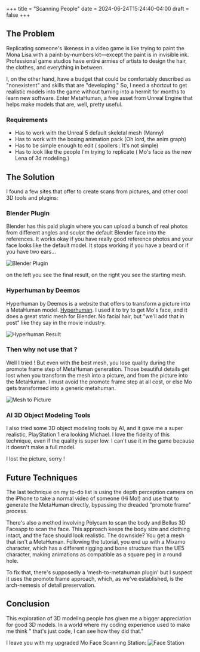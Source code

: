 +++
title = "Scanning People"
date = 2024-06-24T15:24:40-04:00
draft = false
+++

## The Problem

Replicating someone's likeness in a video game is like trying to paint the Mona Lisa with a paint-by-numbers kit—except the paint is in invisible ink. Professional game studios have entire armies of artists to design the hair, the clothes, and everything in between.

I, on the other hand, have a budget that could be comfortably described as "nonexistent" and skills that are "developing." So, I need a shortcut to get realistic models into the game without turning into a hermit for months to learn new software. Enter MetaHuman, a free asset from Unreal Engine that helps make models that are, well, pretty useful.

### Requirements
- Has to work with the Unreal 5 default skeletal mesh (Manny)
- Has to work with the boxing animation pack (Oh lord, the anim graph)
- Has to be simple enough to edit ( spoilers : It's not simple)
- Has to look like the people I'm trying to replicate ( Mo's face as the new Lena of 3d modeling.)

## The Solution

I found a few sites that offer to create scans from pictures, and other cool 3D tools and plugins:

### Blender Plugin
Blender has this paid plugin where you can upload a bunch of real photos from different angles and sculpt the default Blender face into the references. It works okay if you have really good reference photos and your face looks like the default model. It stops working if you have a beard or if you have two ears...

![Blender Plugin](/images/blender-plugin-image.png)

on the left you see the final result, on the right you see the starting mesh.

### Hyperhuman by Deemos
Hyperhuman by Deemos is a website that offers to transform a picture into a MetaHuman model. [Hyperhuman](https://hyperhuman.deemos.com/). I used it to try to get Mo's face, and it does a great static mesh for Blender. No facial hair, but "we'll add that in post" like they say in the movie industry.

![Hyperhuman Result](/images/hyperhuman-image.png)

### Then why not use that ?

Well I tried ! But even with the best mesh, you lose quality during the promote frame step of MetaHuman generation.
Those beautiful details get lost when you transform the mesh into a picture, and from the picture into the MetaHuman.
I must avoid the promote frame step at all cost, or else Mo gets transformed into a generic metahuman.

![Mesh to Picture](/images/mesh-to-picture-image.png)

### AI 3D Object Modeling Tools
I also tried some 3D object modeling tools by AI, and it gave me a super realistic, PlayStation 1 era looking Michael. I love the fidelity of this technique, even if the quality is super low. I can't use it in the game because it doesn't make a full model.

I lost the picture, sorry !

## Future Techniques

The last technique on my to-do list is using the depth perception camera on the iPhone to take a normal video of someone (Hi Mo!) and use that to generate the MetaHuman directly, bypassing the dreaded "promote frame" process.

There's also a method involving Polycam to scan the body and Bellus 3D Faceapp to scan the face. This approach keeps the body size and clothing intact, and the face should look realistic. The downside? You get a mesh that isn't a MetaHuman. Following the tutorial, you end up with a Mixamo character, which has a different rigging and bone structure than the UE5 character, making animations as compatible as a square peg in a round hole.

To fix that, there's supposedly a 'mesh-to-metahuman plugin' but I suspect it uses the promote frame approach, which, as we've established, is the arch-nemesis of detail preservation.

## Conclusion

This exploration of 3D modeling people has given me a bigger appreciation for good 3D models. In a world where my coding experience used to make me think " that's just code, I can see how they did that." 

I leave you with my upgraded Mo Face Scanning Station:
![Face Station](/images/facestation.jpg)
